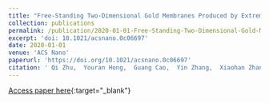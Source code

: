 ```yaml
---
title: "Free-Standing Two-Dimensional Gold Membranes Produced by Extreme Mechanical Thinning"
collection: publications
permalink: /publication/2020-01-01-Free-Standing-Two-Dimensional-Gold-Membranes-Produced-by-Extreme-Mechanical-Thinning
excerpt: 'doi: 10.1021/acsnano.0c06697'
date: 2020-01-01
venue: 'ACS Nano'
paperurl: 'https://doi.org/10.1021/acsnano.0c06697'
citation: ' Qi Zhu,  Youran Hong,  Guang Cao,  Yin Zhang,  Xiaohan Zhang,  Kui Du,  Ze Zhang,  Ting Zhu,  Jiangwei Wang, &quot;Free-Standing Two-Dimensional Gold Membranes Produced by Extreme Mechanical Thinning.&quot; ACS Nano, 2020.'
---
```

[Access paper here](https://doi.org/10.1021/acsnano.0c06697){:target="_blank"}
